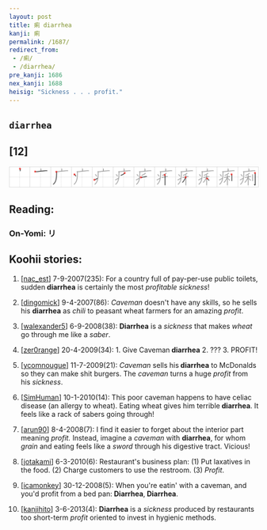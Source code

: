```yaml
---
layout: post
title: 痢 diarrhea
kanji: 痢
permalink: /1687/
redirect_from:
 - /痢/
 - /diarrhea/
pre_kanji: 1686
nex_kanji: 1688
heisig: "Sickness . . . profit."
---
```


## `diarrhea`

## [12]

<div class="stroke"><img src="../images/E797A2.png" /></div>

## Reading:

### On-Yomi: リ

## Koohii stories:

1) [<a href="http://kanji.koohii.com/profile/nac_est">nac_est</a>] 7-9-2007(235): For a country full of pay-per-use public toilets, sudden<strong> diarrhea</strong> is certainly the most <em>profitable sickness</em>! 

2) [<a href="http://kanji.koohii.com/profile/dingomick">dingomick</a>] 9-4-2007(86): <em>Caveman</em> doesn&#039;t have any skills, so he sells his <strong>diarrhea</strong> as <em>chili</em> to peasant wheat farmers for an amazing <em>profit</em>. 

3) [<a href="http://kanji.koohii.com/profile/walexander5">walexander5</a>] 6-9-2008(38): <strong>Diarrhea</strong> is a <em>sickness</em> that makes <em>wheat</em> go through me like a <em>saber</em>. 

4) [<a href="http://kanji.koohii.com/profile/zer0range">zer0range</a>] 20-4-2009(34): 1. Give Caveman<strong> diarrhea</strong> 2. ??? 3. PROFIT! 

5) [<a href="http://kanji.koohii.com/profile/ycomnougue">ycomnougue</a>] 11-7-2009(21): <em>Caveman</em> sells his<strong> diarrhea</strong> to McDonalds so they can make shit burgers. The <em>caveman</em> turns a huge <em>profit</em> from his <em>sickness</em>. 

6) [<a href="http://kanji.koohii.com/profile/SimHuman">SimHuman</a>] 10-1-2010(14): This poor caveman happens to have celiac disease (an allergy to wheat). Eating wheat gives him terrible<strong> diarrhea</strong>. It feels like a rack of sabers going through! 

7) [<a href="http://kanji.koohii.com/profile/arun90">arun90</a>] 8-4-2008(7): I find it easier to forget about the interior part meaning <em>profit.</em> Instead, imagine a <em>caveman</em> with <strong>diarrhea</strong>, for whom <em>grain</em> and eating feels like a <em>sword</em> through his digestive tract. Vicious! 

8) [<a href="http://kanji.koohii.com/profile/jotakami">jotakami</a>] 6-3-2010(6): Restaurant&#039;s business plan: (1) Put laxatives in the food. (2) Charge customers to use the restroom. (3) <em>Profit</em>. 

9) [<a href="http://kanji.koohii.com/profile/icamonkey">icamonkey</a>] 30-12-2008(5): When you&#039;re eatin&#039; with a caveman, and you&#039;d profit from a bed pan:<strong> Diarrhea</strong>,<strong> Diarrhea</strong>. 

10) [<a href="http://kanji.koohii.com/profile/kanjihito">kanjihito</a>] 3-6-2013(4): <strong>Diarrhea</strong> is a <em>sickness</em> produced by restaurants too short-term <em>profit</em> oriented to invest in hygienic methods. 
